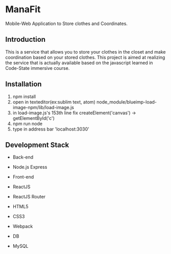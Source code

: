# ManaFit

Mobile-Web Application to Store clothes and Coordinates.

## Introduction

This is a service that allows you to store your clothes in the closet and make coordination based on your stored clothes. This project is aimed at realizing the service that is actually available based on the javascript learned in Code-State immersive course.

## Installation

1. npm install
2. open in texteditor(ex:sublim text, atom) node_module/blueimp-load-image-npm/lib/load-image.js
3. in load-image.js's 153th line fix createElement('canvas') -> getElementById('c')
4. npm run node
5. type in address bar 'localhost:3030'

## Development Stack

* Back-end
 * Node.js Express

* Front-end
 * ReactJS
 * ReactJS Router
 * HTML5
 * CSS3
 * Webpack

* DB
 * MySQL
